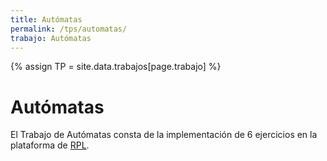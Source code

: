 ```yaml
---
title: Autómatas
permalink: /tps/automatas/
trabajo: Autómatas
---
```

{% assign TP = site.data.trabajos[page.trabajo] %}

Autómatas
==================

El Trabajo de Autómatas consta de la implementación de 6 ejercicios en la plataforma de [RPL]({{site.data.sitios.rpl}}). 
